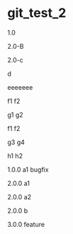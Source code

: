 # git_test_2

1.0


2.0-B

2.0-c

d

eeeeeee

f1
f2

g1
g2

f1
f2

g3
g4

h1
h2

1.0.0 a1 bugfix

2.0.0 a1

2.0.0 a2

2.0.0 b

3.0.0 feature
